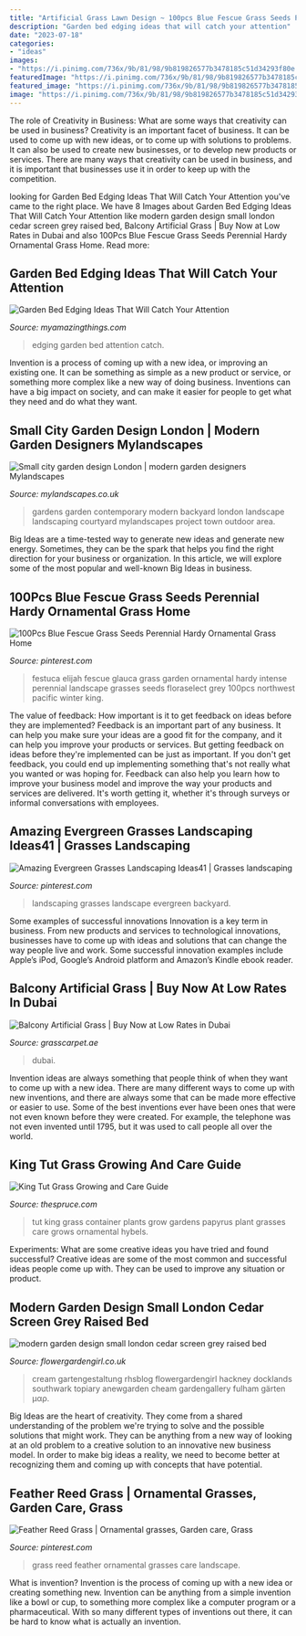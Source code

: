 ```yaml
---
title: "Artificial Grass Lawn Design ~ 100pcs Blue Fescue Grass Seeds Perennial Hardy Ornamental Grass Home"
description: "Garden bed edging ideas that will catch your attention"
date: "2023-07-18"
categories:
- "ideas"
images:
- "https://i.pinimg.com/736x/9b/81/98/9b819826577b3478185c51d34293f80e.jpg"
featuredImage: "https://i.pinimg.com/736x/9b/81/98/9b819826577b3478185c51d34293f80e.jpg"
featured_image: "https://i.pinimg.com/736x/9b/81/98/9b819826577b3478185c51d34293f80e.jpg"
image: "https://i.pinimg.com/736x/9b/81/98/9b819826577b3478185c51d34293f80e.jpg"
---
```



The role of Creativity in Business: What are some ways that creativity can be used in business?
Creativity is an important facet of business. It can be used to come up with new ideas, or to come up with solutions to problems. It can also be used to create new businesses, or to develop new products or services. There are many ways that creativity can be used in business, and it is important that businesses use it in order to keep up with the competition.

	

		
looking for Garden Bed Edging Ideas That Will Catch Your Attention you've came to the right place. We have 8 Images about Garden Bed Edging Ideas That Will Catch Your Attention like modern garden design small london cedar screen grey raised bed, Balcony Artificial Grass | Buy Now at Low Rates in Dubai and also 100Pcs Blue Fescue Grass Seeds Perennial Hardy Ornamental Grass Home. Read more:
		
    
## Garden Bed Edging Ideas That Will Catch Your Attention

<img loading=lazy src="http://myamazingthings.com/wp-content/uploads/2017/04/decor10.jpg" onerror="this.onerror=null;this.src='https://tse1.mm.bing.net/th?id=OIP.7cbfiZV1p367mWG6JDiXgAHaFj&amp;pid=15.1';" alt="Garden Bed Edging Ideas That Will Catch Your Attention">

_Source: myamazingthings.com_

>edging garden bed attention catch. 

	

Invention is a process of coming up with a new idea, or improving an existing one. It can be something as simple as a new product or service, or something more complex like a new way of doing business. Inventions can have a big impact on society, and can make it easier for people to get what they need and do what they want.

    
## Small City Garden Design London | Modern Garden Designers Mylandscapes

<img loading=lazy src="https://www.mylandscapes.co.uk/small-gardens/small-city-gardens/innovative-city-garden.jpg" onerror="this.onerror=null;this.src='https://tse1.mm.bing.net/th?id=OIP.BIxtJKmw6qZ_7Fsnzz8e_gHaEo&amp;pid=15.1';" alt="Small city garden design London | modern garden designers Mylandscapes">

_Source: mylandscapes.co.uk_

>gardens garden contemporary modern backyard london landscape landscaping courtyard mylandscapes project town outdoor area. 

	

Big Ideas are a time-tested way to generate new ideas and generate new energy. Sometimes, they can be the spark that helps you find the right direction for your business or organization. In this article, we will explore some of the most popular and well-known Big Ideas in business.

    
## 100Pcs Blue Fescue Grass Seeds Perennial Hardy Ornamental Grass Home

<img loading=lazy src="https://i.pinimg.com/736x/c7/9b/51/c79b51ca9e12106d757302a7fbe96687.jpg" onerror="this.onerror=null;this.src='https://tse3.mm.bing.net/th?id=OIP.QUi7wQKRq6z0_J3fRY5DHQHaHa&amp;pid=15.1';" alt="100Pcs Blue Fescue Grass Seeds Perennial Hardy Ornamental Grass Home">

_Source: pinterest.com_

>festuca elijah fescue glauca grass garden ornamental hardy intense perennial landscape grasses seeds floraselect grey 100pcs northwest pacific winter king. 

	

The value of feedback: How important is it to get feedback on ideas before they are implemented?
Feedback is an important part of any business. It can help you make sure your ideas are a good fit for the company, and it can help you improve your products or services. But getting feedback on ideas before they're implemented can be just as important. If you don't get feedback, you could end up implementing something that's not really what you wanted or was hoping for. Feedback can also help you learn how to improve your business model and improve the way your products and services are delivered. It's worth getting it, whether it's through surveys or informal conversations with employees.

    
## Amazing Evergreen Grasses Landscaping Ideas41 | Grasses Landscaping

<img loading=lazy src="https://i.pinimg.com/736x/9b/81/98/9b819826577b3478185c51d34293f80e.jpg" onerror="this.onerror=null;this.src='https://tse3.mm.bing.net/th?id=OIP.9JxOnFYMzNEOS2ucaPLjewHaJ2&amp;pid=15.1';" alt="Amazing Evergreen Grasses Landscaping Ideas41 | Grasses landscaping">

_Source: pinterest.com_

>landscaping grasses landscape evergreen backyard. 

	

Some examples of successful innovations
Innovation is a key term in business. From new products and services to technological innovations, businesses have to come up with ideas and solutions that can change the way people live and work. Some successful innovation examples include Apple’s iPod, Google’s Android platform and Amazon’s Kindle ebook reader.

    
## Balcony Artificial Grass | Buy Now At Low Rates In Dubai

<img loading=lazy src="https://grasscarpet.ae/wp-content/uploads/2020/11/artificial-grass-terrace-balcony-011.jpg" onerror="this.onerror=null;this.src='https://tse3.mm.bing.net/th?id=OIP.vGVXjefYhNrBKP-3ssVnuwHaE8&amp;pid=15.1';" alt="Balcony Artificial Grass | Buy Now at Low Rates in Dubai">

_Source: grasscarpet.ae_

>dubai. 

	

Invention ideas are always something that people think of when they want to come up with a new idea. There are many different ways to come up with new inventions, and there are always some that can be made more effective or easier to use. Some of the best inventions ever have been ones that were not even known before they were created. For example, the telephone was not even invented until 1795, but it was used to call people all over the world.

    
## King Tut Grass Growing And Care Guide

<img loading=lazy src="https://fthmb.tqn.com/JhJTXJ-ct4Kq7aqGju03GDLMYnw=/1892x1893/filters:fill(auto,1)/kingtut-56a1bdad3df78cf7726d8730.JPG" onerror="this.onerror=null;this.src='https://tse3.mm.bing.net/th?id=OIP.d3MUJ9i0a391kf4ogeY0TAHaHa&amp;pid=15.1';" alt="King Tut Grass Growing and Care Guide">

_Source: thespruce.com_

>tut king grass container plants grow gardens papyrus plant grasses care grows ornamental hybels. 

	

Experiments: What are some creative ideas you have tried and found successful?
Creative ideas are some of the most common and successful ideas people come up with. They can be used to improve any situation or product.

    
## Modern Garden Design Small London Cedar Screen Grey Raised Bed

<img loading=lazy src="http://flowergardengirl.co.uk/wp-content/uploads/2017/09/modern-garden-design-small-london-cedar-screen-grey-raised-bed-artificial-grass-cream-paving-marylebone-768x1024.jpg" onerror="this.onerror=null;this.src='https://tse1.mm.bing.net/th?id=OIP.VB-NuR98eVGdf4nVuedyFgHaJ4&amp;pid=15.1';" alt="modern garden design small london cedar screen grey raised bed">

_Source: flowergardengirl.co.uk_

>cream gartengestaltung rhsblog flowergardengirl hackney docklands southwark topiary anewgarden cheam gardengallery fulham gärten μαρ. 

	

Big Ideas are the heart of creativity. They come from a shared understanding of the problem we're trying to solve and the possible solutions that might work. They can be anything from a new way of looking at an old problem to a creative solution to an innovative new business model. In order to make big ideas a reality, we need to become better at recognizing them and coming up with concepts that have potential.

    
## Feather Reed Grass | Ornamental Grasses, Garden Care, Grass

<img loading=lazy src="https://i.pinimg.com/736x/b6/39/ad/b639ad47af1e45f722e34b65cc51e6a9--ornamental-grasses-landscaping-ideas.jpg" onerror="this.onerror=null;this.src='https://tse2.mm.bing.net/th?id=OIP.-I_KpYh94zX0uowVMStclgHaJ3&amp;pid=15.1';" alt="Feather Reed Grass | Ornamental grasses, Garden care, Grass">

_Source: pinterest.com_

>grass reed feather ornamental grasses care landscape. 

	

What is invention?
Invention is the process of coming up with a new idea or creating something new. Invention can be anything from a simple invention like a bowl or cup, to something more complex like a computer program or a pharmaceutical. With so many different types of inventions out there, it can be hard to know what is actually an invention.

